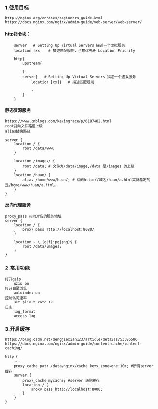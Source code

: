 ### 1.使用目标
    http://nginx.org/en/docs/beginners_guide.html 
    https://docs.nginx.com/nginx/admin-guide/web-server/web-server/
#### http指令块：
        server   # Setting Up Virtual Servers 描述一个虚拟服务
        location [xx]   # 描述匹配规则，注意优先级 Location Priority        

        http{                  
            upstream{
                
            }
            server{   # Setting Up Virtual Servers 描述一个虚拟服务
                location [xx]{   # 描述匹配规则

                }                
            }
        }
#### 静态资源服务
    https://www.cnblogs.com/kevingrace/p/6187482.html
    root指向文件路径上级
    alias替换路径

    server {
        location / {
            root /data/www;
        }

        location /images/ {
            root /data; # 文件为/data/image,/data 是/images 的上级
        }
        location /huan/ {
            alias /home/www/huan/; # 访问http://域名/huan/a.html实际指定的是/home/www/huan/a.html。
        }
    }
#### 反向代理服务
    proxy_pass 指向对应的服务地址
    server {
        location / {
            proxy_pass http://localhost:8080/;
        }

        location ~ \.(gif|jpg|png)$ {
            root /data/images;
        }
    }
### 2.常用功能
    打开gzip
        gzip on 
    打开目录浏览
        autoindex on
    控制访问速率
        set $limit_rate 1k    
    日志
        log_format    
        access_log
        
### 3.开启缓存
    https://blog.csdn.net/dengjiexian123/article/details/53386586
    https://docs.nginx.com/nginx/admin-guide/content-cache/content-caching/

    http {
        ...
        proxy_cache_path /data/nginx/cache keys_zone=one:10m; #所有server 缓存
        server {
            proxy_cache mycache; #server 级别缓存
            location / {
                proxy_pass http://localhost:8000;
            }
        }
    }       

